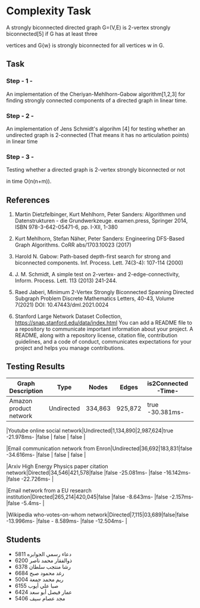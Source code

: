 # Complexity Task

A strongly biconnected directed graph G=(V,E) is 2-vertex strongly biconnected[5] if G has at least three

vertices and G\{w} is strongly biconnected for all vertices w in G.

## Task

### Step - 1 -

An implementation of the Cheriyan-Mehlhorn-Gabow algorithm[1,2,3] for finding strongly connected components of a directed graph in linear time.

### Step - 2 -

An implementation of Jens Schmidt's algorihm [4] for testing whether an undirected graph is 2-connected (That means it has no articulation points) in linear time

### Step - 3 -

Testing whether a directed graph is 2-vertex strongly biconnected or not

in time O(n(n+m)).

## References

1. Martin Dietzfelbinger, Kurt Mehlhorn, Peter Sanders: Algorithmen und Datenstrukturen - die Grundwerkzeuge. examen.press, Springer 2014, ISBN 978-3-642-05471-6, pp. I-XII, 1-380

2. Kurt Mehlhorn, Stefan Näher, Peter Sanders: Engineering DFS-Based Graph Algorithms. CoRR abs/1703.10023 (2017)

3. Harold N. Gabow: Path-based depth-first search for strong and biconnected components. Inf. Process. Lett. 74(3-4): 107-114 (2000)

4. J. M. Schmidt, A simple test on 2-vertex- and 2-edge-connectivity, Inform. Process. Lett. 113
   (2013) 241-244.

5. Raed Jaberi, Minimum 2-Vertex Strongly Biconnected Spanning Directed Subgraph Problem Discrete Mathematics Letters, 40-43, Volume 7(2021) DOI: 10.47443/dml.2021.0024

6. Stanford Large Network Dataset Collection, https://snap.stanford.edu/data/index.html
   You can add a README file to a repository to communicate important information about your project. A README, along with a repository license, citation file, contribution guidelines, and a code of conduct, communicates expectations for your project and helps you manage contributions.

## Testing Results

| Graph Description      | Type       | Nodes   | Edges   | is2Connected -Time- | isStronglyConnected -Time- | isStronglyBiconnected -Time- | is2VertexStronglyBiconnected -Time- |
| ---------------------- | ---------- | ------- | ------- | ------------------- | -------------------------- | ---------------------------- | ----------------------------------- |
| Amazon product network | Undirected | 334,863 | 925,872 | true -30.381ms-     | false                      | false                        | false                               |

|Youtube online social network|Undirected|1,134,890|2,987,624|true -21.978ms- |false | false | false |

|Email communication network from Enron|Undirected|36,692|183,831|false -34.616ms- |false | false | false |

|Arxiv High Energy Physics paper citation network|Directed|34,546|421,578|false |false -25.081ms- |false -16.142ms- |false -22.726ms- |

|Email network from a EU research institution|Directed|265,214|420,045|false |false -8.643ms- |false -2.157ms- |false -5.4ms- |

|Wikipedia who-votes-on-whom network|Directed|7,115|03,689|false|false -13.996ms- |false - 8.589ms- |false -12.504ms- |

## Students

- 5811 دعاء رسمي الجوابره
- ذوالفقار محمد ناصر 6200
- 6378 رشا منتجب سلطان
- رغد محمود صبح 6684
- ريم محمد جمعة 5004
- صبا علي أيوب 6155
- عمار فيصل أبو سعد 6424
- مجد عصام سيف 5406
